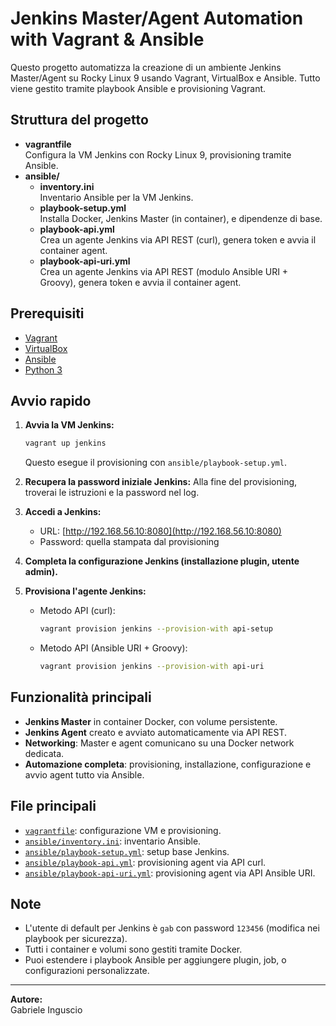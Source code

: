 # Jenkins Master/Agent Automation with Vagrant & Ansible

Questo progetto automatizza la creazione di un ambiente Jenkins Master/Agent su Rocky Linux 9 usando Vagrant, VirtualBox e Ansible. Tutto viene gestito tramite playbook Ansible e provisioning Vagrant.

## Struttura del progetto

- **vagrantfile**  
  Configura la VM Jenkins con Rocky Linux 9, provisioning tramite Ansible.
- **ansible/**
  - **inventory.ini**  
    Inventario Ansible per la VM Jenkins.
  - **playbook-setup.yml**  
    Installa Docker, Jenkins Master (in container), e dipendenze di base.
  - **playbook-api.yml**  
    Crea un agente Jenkins via API REST (curl), genera token e avvia il container agent.
  - **playbook-api-uri.yml**  
    Crea un agente Jenkins via API REST (modulo Ansible URI + Groovy), genera token e avvia il container agent.

## Prerequisiti

- [Vagrant](https://www.vagrantup.com/)
- [VirtualBox](https://www.virtualbox.org/)
- [Ansible](https://www.ansible.com/)
- [Python 3](https://www.python.org/)

## Avvio rapido

1. **Avvia la VM Jenkins:**
   ```sh
   vagrant up jenkins
   ```
   Questo esegue il provisioning con `ansible/playbook-setup.yml`.

2. **Recupera la password iniziale Jenkins:**
   Alla fine del provisioning, troverai le istruzioni e la password nel log.

3. **Accedi a Jenkins:**
   - URL: [http://192.168.56.10:8080](http://192.168.56.10:8080)
   - Password: quella stampata dal provisioning

4. **Completa la configurazione Jenkins (installazione plugin, utente admin).**

5. **Provisiona l'agente Jenkins:**
   - Metodo API (curl):
     ```sh
     vagrant provision jenkins --provision-with api-setup
     ```
   - Metodo API (Ansible URI + Groovy):
     ```sh
     vagrant provision jenkins --provision-with api-uri
     ```

## Funzionalità principali

- **Jenkins Master** in container Docker, con volume persistente.
- **Jenkins Agent** creato e avviato automaticamente via API REST.
- **Networking**: Master e agent comunicano su una Docker network dedicata.
- **Automazione completa**: provisioning, installazione, configurazione e avvio agent tutto via Ansible.

## File principali

- [`vagrantfile`](vagrantfile): configurazione VM e provisioning.
- [`ansible/inventory.ini`](ansible/inventory.ini): inventario Ansible.
- [`ansible/playbook-setup.yml`](ansible/playbook-setup.yml): setup base Jenkins.
- [`ansible/playbook-api.yml`](ansible/playbook-api.yml): provisioning agent via API curl.
- [`ansible/playbook-api-uri.yml`](ansible/playbook-api-uri.yml): provisioning agent via API Ansible URI.

## Note

- L'utente di default per Jenkins è `gab` con password `123456` (modifica nei playbook per sicurezza).
- Tutti i container e volumi sono gestiti tramite Docker.
- Puoi estendere i playbook Ansible per aggiungere plugin, job, o configurazioni personalizzate.

---

**Autore:**  
Gabriele Inguscio